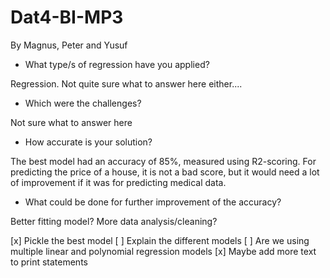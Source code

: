 # Dat4-BI-MP3

By Magnus, Peter and Yusuf

- What type/s of regression have you applied?

Regression. Not quite sure what to answer here either....

- Which were the challenges?

Not sure what to answer here

- How accurate is your solution?

The best model had an accuracy of 85%, measured using R2-scoring. For predicting the price of a house, it is not a bad score, but it would need a lot of improvement if it was for predicting medical data.

- What could be done for further improvement of the accuracy?

Better fitting model? More data analysis/cleaning?

[x] Pickle the best model
[ ] Explain the different models
[ ] Are we using multiple linear and polynomial regression models
[x] Maybe add more text to print statements

